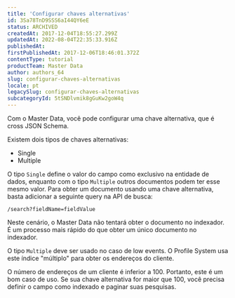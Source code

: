 ```yaml
---
title: 'Configurar chaves alternativas'
id: 3Sa78TnD9SSS6aI44QY6eE
status: ARCHIVED
createdAt: 2017-12-04T18:55:27.299Z
updatedAt: 2022-08-04T22:35:33.916Z
publishedAt: 
firstPublishedAt: 2017-12-06T18:46:01.372Z
contentType: tutorial
productTeam: Master Data
author: authors_64
slug: configurar-chaves-alternativas
locale: pt
legacySlug: configurar-chaves-alternativas
subcategoryId: 5tSNDlvmik8gGuKw2goW4q
---
```


Com o Master Data, você pode configurar uma chave alternativa, que é cross JSON Schema.

Existem dois tipos de chaves alternativas:
- Single
- Multiple

O tipo `Single` define o valor do campo como exclusivo na entidade de dados, enquanto com o tipo `Multiple` outros documentos podem ter esse mesmo valor.
Para obter um documento usando uma chave alternativa, basta adicionar a seguinte query na API de busca:

`/search?fieldName=fieldValue`

Neste cenário, o Master Data não tentará obter o documento no indexador. É um processo mais rápido do que obter um único documento no indexador.

O tipo `Multiple` deve ser usado no caso de low events. O Profile System usa este índice "múltiplo" para obter os endereços do cliente.

O número de endereços de um cliente é inferior a 100. Portanto, este é um bom caso de uso. Se sua chave alternativa for maior que 100, você precisa definir o campo como indexado e paginar suas pesquisas.
